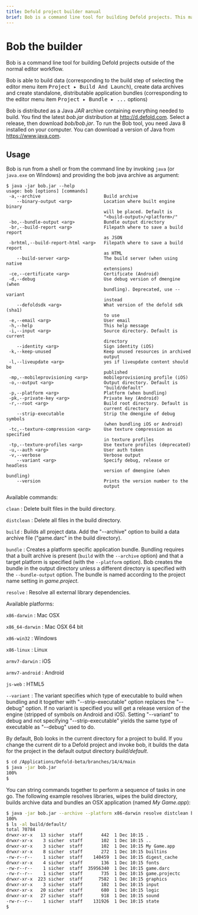 ```yaml
---
title: Defold project builder manual
brief: Bob is a command line tool for building Defold projects. This manual explains how to use the tool.
---
```


# Bob the builder

Bob is a command line tool for building Defold projects outside of the normal editor workflow.

Bob is able to build data (corresponding to the build step of selecting the editor menu item <kbd>Project ▸ Build And Launch</kbd>), create data archives and create standalone, distributable application bundles (corresponding to the editor menu item <kbd>Project ▸ Bundle ▸ ...</kbd> options)

Bob is distributed as a Java _JAR_ archive containing everything needed to build. You find the latest *bob.jar* distribution at http://d.defold.com. Select a release, then download *bob/bob.jar*. To run the Bob tool, you need Java 8 installed on your computer. You can download a version of Java from https://www.java.com.

## Usage

Bob is run from a shell or from the command line by invoking `java` (or `java.exe` on Windows) and providing the bob java archive as argument:

```text
$ java -jar bob.jar --help
usage: bob [options] [commands]
 -a,--archive                        Build archive
    --binary-output <arg>            Location where built engine binary
                                     will be placed. Default is
                                     "<build-output>/<platform>/"
 -bo,--bundle-output <arg>           Bundle output directory
 -br,--build-report <arg>            Filepath where to save a build report
                                     as JSON
 -brhtml,--build-report-html <arg>   Filepath where to save a build report
                                     as HTML
    --build-server <arg>             The build server (when using native
                                     extensions)
 -ce,--certificate <arg>             Certificate (Android)
 -d,--debug                          Use debug version of dmengine (when
                                     bundling). Deprecated, use --variant
                                     instead
    --defoldsdk <arg>                What version of the defold sdk (sha1)
                                     to use
 -e,--email <arg>                    User email
 -h,--help                           This help message
 -i,--input <arg>                    Source directory. Default is current
                                     directory
    --identity <arg>                 Sign identity (iOS)
 -k,--keep-unused                    Keep unused resources in archived
                                     output
 -l,--liveupdate <arg>               yes if liveupdate content should be
                                     published
 -mp,--mobileprovisioning <arg>      mobileprovisioning profile (iOS)
 -o,--output <arg>                   Output directory. Default is
                                     "build/default"
 -p,--platform <arg>                 Platform (when bundling)
 -pk,--private-key <arg>             Private key (Android)
 -r,--root <arg>                     Build root directory. Default is
                                     current directory
    --strip-executable               Strip the dmengine of debug symbols
                                     (when bundling iOS or Android)
 -tc,--texture-compression <arg>     Use texture compression as specified
                                     in texture profiles
 -tp,--texture-profiles <arg>        Use texture profiles (deprecated)
 -u,--auth <arg>                     User auth token
 -v,--verbose                        Verbose output
    --variant <arg>                  Specify debug, release or headless
                                     version of dmengine (when bundling)
    --version                        Prints the version number to the
                                     output
```

Available commands:

`clean`
: Delete built files in the build directory.

`distclean`
: Delete all files in the build directory.

`build`
: Builds all project data. Add the "--archive" option to build a data archive file ("game.darc" in the build directory).

`bundle`
: Creates a platform specific application bundle. Bundling requires that a built archive is present (`build` with the `--archive` option) and that a target platform is specified (with the `--platform` option). Bob creates the bundle in the output directory unless a different directory is specified with the `--bundle-output` option. The bundle is named according to the project name setting in *game.project*.

`resolve`
: Resolve all external library dependencies.

Available platforms:

`x86-darwin`
: Mac OSX

`x86_64-darwin`
: Mac OSX 64 bit

`x86-win32`
: Windows

`x86-linux`
: Linux

`armv7-darwin`
: iOS

`armv7-android`
: Android

`js-web`
: HTML5

`--variant`
: The variant specifies which type of executable to build when bundling and it together with "--strip-executable" option replaces the "--debug" option. If no variant is specified you will get a release version of the engine (stripped of symbols on Android and iOS). Setting "--variant" to debug and not specifying "--strip-executable" yields the same type of executable as "--debug" used to do.

By default, Bob looks in the current directory for a project to build. If you change the current dir to a Defold project and invoke bob, it builds the data for the project in the default output directory *build/default*.

```sh
$ cd /Applications/Defold-beta/branches/14/4/main
$ java -jar bob.jar
100%
$ 
```

You can string commands together to perform a sequence of tasks in one go. The following example resolves libraries, wipes the build directory, builds archive data and bundles an OSX application (named *My Game.app*):

```sh
$ java -jar bob.jar --archive --platform x86-darwin resolve distclean build bundle
100%
$ ls -al build/default/
total 70784
drwxr-xr-x   13 sicher  staff       442  1 Dec 10:15 .
drwxr-xr-x    3 sicher  staff       102  1 Dec 10:15 ..
drwxr-xr-x    3 sicher  staff       102  1 Dec 10:15 My Game.app
drwxr-xr-x    8 sicher  staff       272  1 Dec 10:15 builtins
-rw-r--r--    1 sicher  staff    140459  1 Dec 10:15 digest_cache
drwxr-xr-x    4 sicher  staff       136  1 Dec 10:15 fonts
-rw-r--r--    1 sicher  staff  35956340  1 Dec 10:15 game.darc
-rw-r--r--    1 sicher  staff       735  1 Dec 10:15 game.projectc
drwxr-xr-x  223 sicher  staff      7582  1 Dec 10:15 graphics
drwxr-xr-x    3 sicher  staff       102  1 Dec 10:15 input
drwxr-xr-x   20 sicher  staff       680  1 Dec 10:15 logic
drwxr-xr-x   27 sicher  staff       918  1 Dec 10:15 sound
-rw-r--r--    1 sicher  staff    131926  1 Dec 10:15 state
$
```

